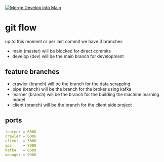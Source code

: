 [![Merge Develop into Main](https://github.com/W9968/design-develop-assessment-process/actions/workflows/merge-develop-into-main.yml/badge.svg)](https://github.com/W9968/design-develop-assessment-process/actions/workflows/merge-develop-into-main.yml)

# git flow

up to this moment or per last commit we have 3 branches
* main (master) will be blocked for direct commits
* develop (dev) will be the main branch for development

## feature branches

* crawler (branch) will be the branch for the data scrapping
* pipe (branch) will be the branch for the broker using kafka
* learner (branch) will be the branch for the building the machine learning model
* client (branch) will be the branch for the client side project

## ports

```yml
learner = 6008
crawler = 6006
client  = 3000
api     = 8080
kafka   = 8699
manager = 9968 
```
